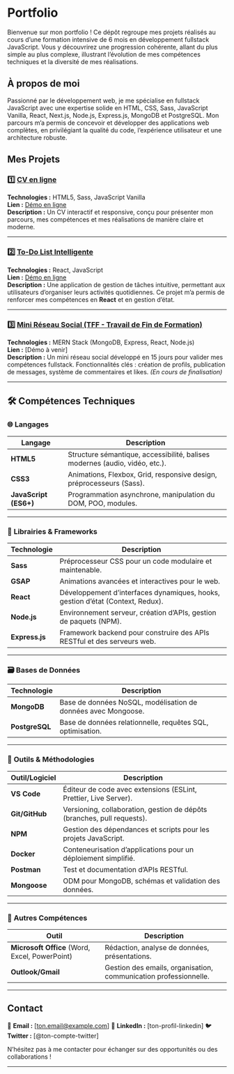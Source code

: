 # Portfolio

Bienvenue sur mon portfolio ! Ce dépôt regroupe mes projets réalisés au cours d’une formation intensive de 6 mois en développement fullstack JavaScript. Vous y découvrirez une progression cohérente, allant du plus simple au plus complexe, illustrant l’évolution de mes compétences techniques et la diversité de mes réalisations.

## À propos de moi

Passionné par le développement web, je me spécialise en fullstack JavaScript avec une expertise solide en HTML, CSS, Sass, JavaScript Vanilla, React, Next.js, Node.js, Express.js, MongoDB et PostgreSQL. Mon parcours m’a permis de concevoir et développer des applications web complètes, en privilégiant la qualité du code, l’expérience utilisateur et une architecture robuste.

## Mes Projets

### 1️⃣ [CV en ligne](https://github.com/CodeRonin-VCO/Resume)  
**Technologies :** HTML5, Sass, JavaScript Vanilla  
**Lien :** [Démo en ligne](https://coderonin-vco.github.io/Resume/)  
**Description :** Un CV interactif et responsive, conçu pour présenter mon parcours, mes compétences et mes réalisations de manière claire et moderne.  

---

### 2️⃣ [To-Do List Intelligente](https://github.com/CodeRonin-VCO/to-do-list)
**Technologies :** React, JavaScript  
**Lien :** [Démo en ligne](https://coderonin-vco.github.io/to-do-list/)  
**Description :** Une application de gestion de tâches intuitive, permettant aux utilisateurs d’organiser leurs activités quotidiennes. Ce projet m’a permis de renforcer mes compétences en **React** et en gestion d’état.  

---

### 3️⃣ [Mini Réseau Social (TFF - Travail de Fin de Formation)](https://github.com/CodeRonin-VCO/[nom-du-repo-tff])
**Technologies :** MERN Stack (MongoDB, Express, React, Node.js)  
**Lien :** [Démo à venir]  
**Description :** Un mini réseau social développé en 15 jours pour valider mes compétences fullstack. Fonctionnalités clés : création de profils, publication de messages, système de commentaires et likes. *(En cours de finalisation)*  

---

## 🛠️ Compétences Techniques

### 🌐 **Langages**
| Langage  | Description                                                                 |
|----------|-----------------------------------------------------------------------------|
| **HTML5** | Structure sémantique, accessibilité, balises modernes (audio, vidéo, etc.). |
| **CSS3**  | Animations, Flexbox, Grid, responsive design, préprocesseurs (Sass).       |
| **JavaScript (ES6+)** | Programmation asynchrone, manipulation du DOM, POO, modules.              |

---

### 🧩 **Librairies & Frameworks**
| Technologie  | Description                                                                 |
|--------------|-----------------------------------------------------------------------------|
| **Sass**     | Préprocesseur CSS pour un code modulaire et maintenable.                   |
| **GSAP**     | Animations avancées et interactives pour le web.                           |
| **React**    | Développement d’interfaces dynamiques, hooks, gestion d’état (Context, Redux). |
| **Node.js**  | Environnement serveur, création d’APIs, gestion de paquets (NPM).         |
| **Express.js** | Framework backend pour construire des APIs RESTful et des serveurs web.   |

---

### 🗃️ **Bases de Données**
| Technologie  | Description                                                                 |
|--------------|-----------------------------------------------------------------------------|
| **MongoDB**  | Base de données NoSQL, modélisation de données avec Mongoose.               |
| **PostgreSQL** | Base de données relationnelle, requêtes SQL, optimisation.                 |

---

### 🔧 **Outils & Méthodologies**
| Outil/Logiciel | Description                                                                 |
|----------------|-----------------------------------------------------------------------------|
| **VS Code**    | Éditeur de code avec extensions (ESLint, Prettier, Live Server).           |
| **Git/GitHub** | Versioning, collaboration, gestion de dépôts (branches, pull requests).  |
| **NPM**        | Gestion des dépendances et scripts pour les projets JavaScript.            |
| **Docker**     | Conteneurisation d’applications pour un déploiement simplifié.             |
| **Postman**    | Test et documentation d’APIs RESTful.                                      |
| **Mongoose**   | ODM pour MongoDB, schémas et validation des données.                       |

---

### 📌 **Autres Compétences**
| Outil          | Description                                                                 |
|----------------|-----------------------------------------------------------------------------|
| **Microsoft Office** (Word, Excel, PowerPoint) | Rédaction, analyse de données, présentations.        |
| **Outlook/Gmail** | Gestion des emails, organisation, communication professionnelle.            |

---

## Contact

📩 **Email :** [ton.email@example.com]
🔗 **LinkedIn :** [ton-profil-linkedin]
🐦 **Twitter :** [@ton-compte-twitter]

N’hésitez pas à me contacter pour échanger sur des opportunités ou des collaborations !

---
